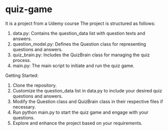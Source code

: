 # quiz-game
It is a project from a Udemy course
The project is structured as follows:

1. data.py: Contains the question_data list with question texts and answers.
2. question_model.py: Defines the Question class for representing questions and answers.
3. quiz_brain.py: Includes the QuizBrain class for managing the quiz process.
4. main.py: The main script to initiate and run the quiz game.

Getting Started:

1. Clone the repository.
2. Customize the question_data list in data.py to include your desired quiz questions and answers.
3. Modify the Question class and QuizBrain class in their respective files if necessary.
4. Run python main.py to start the quiz game and engage with your questions.
5. Explore and enhance the project based on your requirements.
